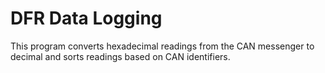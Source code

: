 # DFR Data Logging
This program converts hexadecimal readings from the CAN messenger to decimal and sorts readings based on CAN identifiers. 
